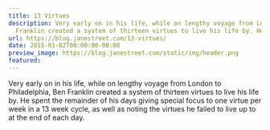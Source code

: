 ```yaml
---
title: 13 Virtues
description: Very early on in his life, while on lengthy voyage from London to Philadelphia,Ben
  Franklin created a system of thirteen virtues to live his life by. He spen...
url: https://blog.janestreet.com/13-virtues/
date: 2015-01-02T00:00:00-00:00
preview_image: https://blog.janestreet.com/static/img/header.png
featured:
---
```


<p>Very early on in his life, while on lengthy voyage from London to Philadelphia,
Ben Franklin created a system of thirteen virtues to live his life by. He spent
the remainder of his days giving special focus to one virtue per week in a 13
week cycle, as well as noting the virtues he failed to live up to at the end of
each day.</p>
